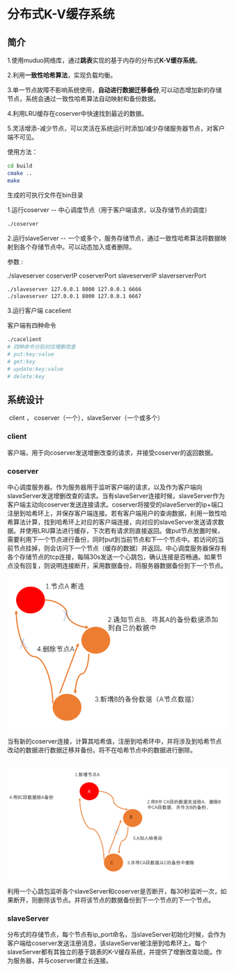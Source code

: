 # 分布式K-V缓存系统



## **简介**

1.使用muduo网络库，通过**跳表**实现的基于内存的分布式**K-V缓存系统**。

2.利用**一致性哈希算法**，实现负载均衡。

3.单一节点故障不影响系统使用，**自动进行数据迁移备份**,可以动态增加新的存储节点，系统会通过一致性哈希算法自动映射和备份数据。

4.利用LRU缓存在coserver中快速找到最近的数据。

5.灵活增添-减少节点，可以灵活在系统运行时添加/减少存储服务器节点，对客户端不可见。

使用方法：

```sh
cd build
cmake ..
make
```

生成的可执行文件在bin目录

1.运行coserver -- 中心调度节点（用于客户端请求，以及存储节点的调度）

```sh
./coserver
```

2.运行slaveServer -- 一个或多个，服务存储节点，通过一致性哈希算法将数据映射到各个存储节点中。可以动态加入或者删除。  


参数 :  

./slaveserver coserverIP coserverPort slaveserverIP slaverserverPort

```sh
./slaveserver 127.0.0.1 8000 127.0.0.1 6666
./slaveserver 127.0.0.1 8000 127.0.0.1 6667
```

3.运行客户端 cacelient

客户端有四种命令

```sh
./cacelient
# 四种命令分别对应增删改查
# put:key:value
# get:key
# update:key:value
# delete:key 
```



## 系统设计

​		client ， coserver（一个），slaveServer（一个或多个）

### client 

​		客户端，用于向coserver发送增删改查的请求，并接受coserver的返回数据。

### **coserver**

​		中心调度服务器。作为服务器用于监听客户端的请求，以及作为客户端向slaveServer发送增删改查的请求。当有slaveServer连接时候，slaveServer作为客户端主动向coserver发送连接请求。coserver将接受的slaveServer的ip+端口注册到哈希环上，并保存客户端连接。若有客户端用户的查询数据，利用一致性哈希算法计算，找到哈希环上对应的客户端连接，向对应的slaveServer发送请求数据。并使用LRU算法进行缓存，下次若有请求则直接返回。做put节点放置时候，需要利用下一个节点进行备份，同时put到当前节点和下一个节点中。若访问的当前节点挂掉，则会访问下一个节点（缓存的数据）并返回。中心调度服务器保存有各个存储节点的tcp连接，每隔30s发送一个心跳包，确认连接是否畅通。如果节点没有回复，则说明连接断开，采用数据备份，将服务器数据备份到下一个节点。

![节点断连](./img/节点断连.PNG)

​		当有新的coserver连接，计算其哈希值，注册到哈希环中，并将涉及到哈希节点改动的数据进行数据迁移并备份。将不在哈希节点中的数据进行删除。

​	![新增](./img/新增.PNG)

​		利用一个心跳包监听各个slaveServer和coserver是否断开，每30秒监听一次，如果断开，则删除该节点。并将该节点的数据备份到下一个节点的下一个节点。

### **slaveServer**

​		分布式的存储节点，每个节点有ip_port命名，当slaveServer初始化时候，会作为客户端给coserver发送注册消息，该slaveServer被注册到哈希环上。每个slaveServer都有其独立的基于跳表的K-V缓存系统，并提供了增删改查功能。作为服务器，并与coserver建立长连接。

